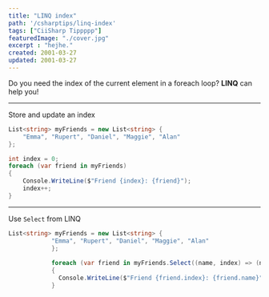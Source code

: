 ```yaml
---
title: "LINQ index"
path: '/csharptips/linq-index'
tags: ["CiiSharp Tippppp"]
featuredImage: "./cover.jpg"
excerpt : "hejhe."
created: 2001-03-27
updated: 2001-03-27
---
```



Do you need the index of the current element in a foreach loop? __LINQ__ can help you!

------

Store and update an index

```cs
List<string> myFriends = new List<string> {
    "Emma", "Rupert", "Daniel", "Maggie", "Alan"
};

int index = 0;
foreach (var friend in myFriends)
{
    Console.WriteLine($"Friend {index}: {friend}");
    index++;
}
```

----

Use `Select` from LINQ

```cs
List<string> myFriends = new List<string> {
            "Emma", "Rupert", "Daniel", "Maggie", "Alan"
            };
          
            foreach (var friend in myFriends.Select((name, index) => (name, index)))
            {
              Console.WriteLine($"Friend {friend.index}: {friend.name}");
            }

```

